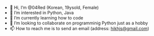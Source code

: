 - 👋 Hi, I’m @04Red (Korean, 19ysold, Female)
- 👀 I’m interested in Python, Java
- 🌱 I’m currently learning how to code
- 💞️ I’m looking to collaborate on programminig Python just as a hobby
- 📫 How to reach me is to send an email (address: hikhjs@gmail.com)

<!---
04Red/04Red is a ✨ special ✨ repository because its `README.md` (this file) appears on your GitHub profile.
You can click the Preview link to take a look at your changes.
--->
